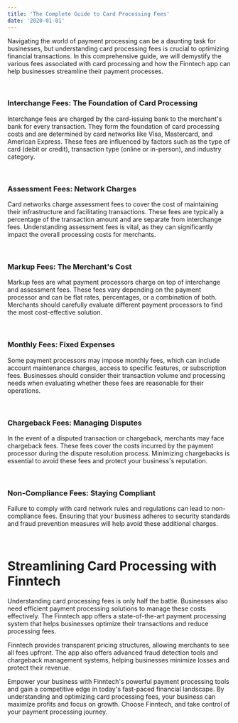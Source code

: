 ```yaml
---
title: 'The Complete Guide to Card Processing Fees'
date: '2020-01-01'
---
```


Navigating the world of payment processing can be a daunting task for businesses, but understanding card processing fees is crucial to optimizing financial transactions. In this comprehensive guide, we will demystify the various fees associated with card processing and how the Finntech app can help businesses streamline their payment processes.

&nbsp;

### **Interchange Fees: The Foundation of Card Processing**

Interchange fees are charged by the card-issuing bank to the merchant's bank for every transaction. They form the foundation of card processing costs and are determined by card networks like Visa, Mastercard, and American Express. These fees are influenced by factors such as the type of card (debit or credit), transaction type (online or in-person), and industry category.

&nbsp;

### **Assessment Fees: Network Charges**

Card networks charge assessment fees to cover the cost of maintaining their infrastructure and facilitating transactions. These fees are typically a percentage of the transaction amount and are separate from interchange fees. Understanding assessment fees is vital, as they can significantly impact the overall processing costs for merchants.

&nbsp;

### **Markup Fees: The Merchant's Cost**

Markup fees are what payment processors charge on top of interchange and assessment fees. These fees vary depending on the payment processor and can be flat rates, percentages, or a combination of both. Merchants should carefully evaluate different payment processors to find the most cost-effective solution.

&nbsp;

### **Monthly Fees: Fixed Expenses**

Some payment processors may impose monthly fees, which can include account maintenance charges, access to specific features, or subscription fees. Businesses should consider their transaction volume and processing needs when evaluating whether these fees are reasonable for their operations.

&nbsp;

### **Chargeback Fees: Managing Disputes**

In the event of a disputed transaction or chargeback, merchants may face chargeback fees. These fees cover the costs incurred by the payment processor during the dispute resolution process. Minimizing chargebacks is essential to avoid these fees and protect your business's reputation.

&nbsp;

### **Non-Compliance Fees: Staying Compliant**

Failure to comply with card network rules and regulations can lead to non-compliance fees. Ensuring that your business adheres to security standards and fraud prevention measures will help avoid these additional charges.

&nbsp;

# **Streamlining Card Processing with Finntech**

Understanding card processing fees is only half the battle. Businesses also need efficient payment processing solutions to manage these costs effectively. The Finntech app offers a state-of-the-art payment processing system that helps businesses optimize their transactions and reduce processing fees.

Finntech provides transparent pricing structures, allowing merchants to see all fees upfront. The app also offers advanced fraud detection tools and chargeback management systems, helping businesses minimize losses and protect their revenue.

Empower your business with Finntech's powerful payment processing tools and gain a competitive edge in today's fast-paced financial landscape. By understanding and optimizing card processing fees, your business can maximize profits and focus on growth. Choose Finntech, and take control of your payment processing journey.
